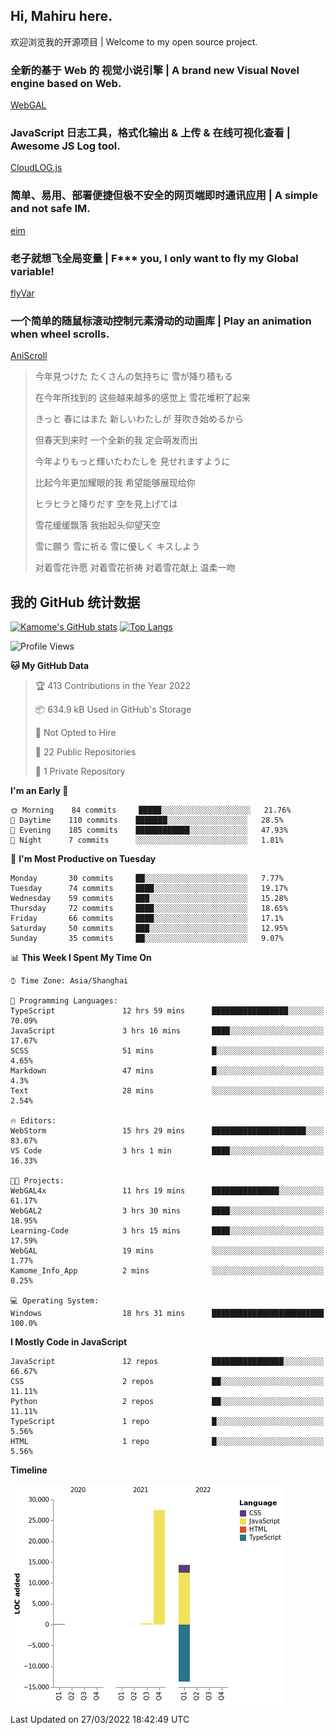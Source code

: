 ## Hi, Mahiru here.

欢迎浏览我的开源项目 | Welcome to my open source project.

### 全新的基于 Web 的 视觉小说引擎 | A brand new Visual Novel engine based on Web.

[WebGAL](https://github.com/MakinoharaShoko/WebGAL)

### JavaScript 日志工具，格式化输出 & 上传 & 在线可视化查看 | Awesome JS Log tool.

[CloudLOG.js](https://github.com/MakinoharaShoko/CloudLog.JS)

### 简单、易用、部署便捷但极不安全的网页端即时通讯应用 | A simple and not safe IM.

[eim](https://github.com/MakinoharaShoko/eim)

### 老子就想飞全局变量 | F*** you, I only want to fly my Global variable!

[flyVar](https://github.com/MakinoharaShoko/flyVar)

### 一个简单的随鼠标滚动控制元素滑动的动画库 | Play an animation when wheel scrolls.

[AniScroll](https://github.com/MakinoharaShoko/AniScroll)

> 今年見つけた たくさんの気持ちに 雪が降り積もる  
> 
> 在今年所找到的 这些越来越多的感觉上 雪花堆积了起来  
> 
> きっと 春にはまた 新しいわたしが 芽吹き始めるから  
> 
> 但春天到来时 一个全新的我 定会萌发而出  
> 
> 今年よりもっと輝いたわたしを 見せれますように  
> 
> 比起今年更加耀眼的我 希望能够展现给你  
> 
> ヒラヒラと降りだす 空を見上げては  
> 
> 雪花缓缓飘落 我抬起头仰望天空  
> 
> 雪に願う 雪に祈る 雪に優しく キスしよう  
> 
> 对着雪花许愿 对着雪花祈祷 对着雪花献上 温柔一吻

## 我的 GitHub 统计数据

[![Kamome's GitHub stats](https://github-readme-stats.vercel.app/api?username=MakinoharaShoko)](https://github.com/anuraghazra/github-readme-stats)
[![Top Langs](https://github-readme-stats.vercel.app/api/top-langs/?username=MakinoharaShoko&layout=compact)](https://github.com/anuraghazra/github-readme-stats)

<!--
**MakinoharaShoko/MakinoharaShoko** is a ✨ _special_ ✨ repository because its `README.md` (this file) appears on your GitHub profile.

Here are some ideas to get you started:

- 🔭 I’m currently working on ...
- 🌱 I’m currently learning ...
- 👯 I’m looking to collaborate on ...
- 🤔 I’m looking for help with ...
- 💬 Ask me about ...
- 📫 How to reach me: ...
- 😄 Pronouns: ...
- ⚡ Fun fact: ...
-->

<!--START_SECTION:waka-->
![Profile Views](http://img.shields.io/badge/Profile%20Views-6-blue)

**🐱 My GitHub Data** 

> 🏆 413 Contributions in the Year 2022
 > 
> 📦 634.9 kB Used in GitHub's Storage 
 > 
> 🚫 Not Opted to Hire
 > 
> 📜 22 Public Repositories 
 > 
> 🔑 1 Private Repository 
 > 
**I'm an Early 🐤** 

```text
🌞 Morning    84 commits     █████░░░░░░░░░░░░░░░░░░░░   21.76% 
🌆 Daytime    110 commits    ███████░░░░░░░░░░░░░░░░░░   28.5% 
🌃 Evening    185 commits    ████████████░░░░░░░░░░░░░   47.93% 
🌙 Night      7 commits      ░░░░░░░░░░░░░░░░░░░░░░░░░   1.81%

```
📅 **I'm Most Productive on Tuesday** 

```text
Monday       30 commits     ██░░░░░░░░░░░░░░░░░░░░░░░   7.77% 
Tuesday      74 commits     ████░░░░░░░░░░░░░░░░░░░░░   19.17% 
Wednesday    59 commits     ███░░░░░░░░░░░░░░░░░░░░░░   15.28% 
Thursday     72 commits     ████░░░░░░░░░░░░░░░░░░░░░   18.65% 
Friday       66 commits     ████░░░░░░░░░░░░░░░░░░░░░   17.1% 
Saturday     50 commits     ███░░░░░░░░░░░░░░░░░░░░░░   12.95% 
Sunday       35 commits     ██░░░░░░░░░░░░░░░░░░░░░░░   9.07%

```


📊 **This Week I Spent My Time On** 

```text
⌚︎ Time Zone: Asia/Shanghai

💬 Programming Languages: 
TypeScript               12 hrs 59 mins      █████████████████░░░░░░░░   70.09% 
JavaScript               3 hrs 16 mins       ████░░░░░░░░░░░░░░░░░░░░░   17.67% 
SCSS                     51 mins             █░░░░░░░░░░░░░░░░░░░░░░░░   4.65% 
Markdown                 47 mins             █░░░░░░░░░░░░░░░░░░░░░░░░   4.3% 
Text                     28 mins             ░░░░░░░░░░░░░░░░░░░░░░░░░   2.54%

🔥 Editors: 
WebStorm                 15 hrs 29 mins      █████████████████████░░░░   83.67% 
VS Code                  3 hrs 1 min         ████░░░░░░░░░░░░░░░░░░░░░   16.33%

🐱‍💻 Projects: 
WebGAL4x                 11 hrs 19 mins      ███████████████░░░░░░░░░░   61.17% 
WebGAL2                  3 hrs 30 mins       ████░░░░░░░░░░░░░░░░░░░░░   18.95% 
Learning-Code            3 hrs 15 mins       ████░░░░░░░░░░░░░░░░░░░░░   17.59% 
WebGAL                   19 mins             ░░░░░░░░░░░░░░░░░░░░░░░░░   1.77% 
Kamome_Info_App          2 mins              ░░░░░░░░░░░░░░░░░░░░░░░░░   0.25%

💻 Operating System: 
Windows                  18 hrs 31 mins      █████████████████████████   100.0%

```

**I Mostly Code in JavaScript** 

```text
JavaScript               12 repos            ████████████████░░░░░░░░░   66.67% 
CSS                      2 repos             ██░░░░░░░░░░░░░░░░░░░░░░░   11.11% 
Python                   2 repos             ██░░░░░░░░░░░░░░░░░░░░░░░   11.11% 
TypeScript               1 repo              █░░░░░░░░░░░░░░░░░░░░░░░░   5.56% 
HTML                     1 repo              █░░░░░░░░░░░░░░░░░░░░░░░░   5.56%

```


**Timeline**

![Chart not found](https://raw.githubusercontent.com/MakinoharaShoko/MakinoharaShoko/main/charts/bar_graph.png) 


 Last Updated on 27/03/2022 18:42:49 UTC
<!--END_SECTION:waka-->
